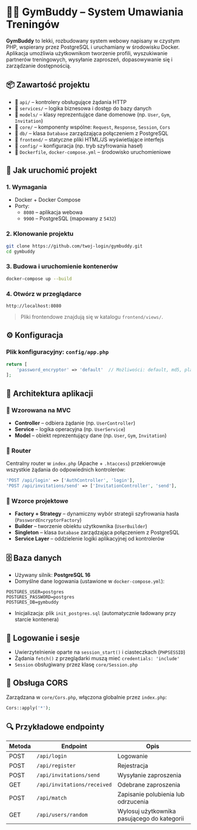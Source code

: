 # 🏋️‍♂️ GymBuddy – System Umawiania Treningów

**GymBuddy** to lekki, rozbudowany system webowy napisany w czystym PHP, wspierany przez PostgreSQL i uruchamiany w środowisku Docker. Aplikacja umożliwia użytkownikom tworzenie profili, wyszukiwanie partnerów treningowych, wysyłanie zaproszeń, dopasowywanie się i zarządzanie dostępnością.

## 📦 Zawartość projektu

- 📁 `api/` – kontrolery obsługujące żądania HTTP
- 📁 `services/` – logika biznesowa i dostęp do bazy danych
- 📁 `models/` – klasy reprezentujące dane domenowe (np. `User`, `Gym`, `Invitation`)
- 📁 `core/` – komponenty wspólne: `Request`, `Response`, `Session`, `Cors`
- 📁 `db/` – klasa `Database` zarządzająca połączeniem z PostgreSQL
- 📁 `frontend/` – statyczne pliki HTML/JS wyświetlające interfejs
- 📁 `config/` – konfiguracja (np. tryb szyfrowania haseł)
- 📄 `Dockerfile`, `docker-compose.yml` – środowisko uruchomieniowe

## 🚀 Jak uruchomić projekt

### 1. Wymagania

- Docker + Docker Compose
- Porty:
    - `8080` – aplikacja webowa
    - `9900` – PostgreSQL (mapowany z `5432`)

### 2. Klonowanie projektu

```bash
git clone https://github.com/twoj-login/gymbuddy.git
cd gymbuddy
```

### 3. Budowa i uruchomienie kontenerów

```bash
docker-compose up --build
```

### 4. Otwórz w przeglądarce

```text
http://localhost:8080
```

> Pliki frontendowe znajdują się w katalogu `frontend/views/`.

## ⚙️ Konfiguracja

### Plik konfiguracyjny: `config/app.php`

```php
return [
    'password_encryptor' => 'default'  // Możliwości: default, md5, plaintext
];
```

## 🧠 Architektura aplikacji

### 🔁 Wzorowana na MVC

- **Controller** – odbiera żądanie (np. `UserController`)
- **Service** – logika operacyjna (np. `UserService`)
- **Model** – obiekt reprezentujący dane (np. `User`, `Gym`, `Invitation`)

### 📡 Router

Centralny router w `index.php` (Apache + `.htaccess`) przekierowuje wszystkie żądania do odpowiednich kontrolerów:

```php
'POST /api/login' => ['AuthController', 'login'],
'POST /api/invitations/send' => ['InvitationController', 'send'],
```

### 🧩 Wzorce projektowe

- **Factory + Strategy** – dynamiczny wybór strategii szyfrowania hasła (`PasswordEncryptorFactory`)
- **Builder** – tworzenie obiektu użytkownika (`UserBuilder`)
- **Singleton** – klasa `Database` zarządzająca połączeniem z PostgreSQL
- **Service Layer** – oddzielenie logiki aplikacyjnej od kontrolerów

## 🗄️ Baza danych

- Używany silnik: **PostgreSQL 16**
- Domyślne dane logowania (ustawione w `docker-compose.yml`):

```env
POSTGRES_USER=postgres
POSTGRES_PASSWORD=postgres
POSTGRES_DB=gymbuddy
```

- Inicjalizacja: plik `init_postgres.sql` (automatycznie ładowany przy starcie kontenera)

## 🔐 Logowanie i sesje

- Uwierzytelnienie oparte na `session_start()` i ciasteczkach (`PHPSESSID`)
- Żądania `fetch()` z przeglądarki muszą mieć `credentials: 'include'`
- `Session` obsługiwany przez klasę `core/Session.php`

## 🔄 Obsługa CORS

Zarządzana w `core/Cors.php`, włączona globalnie przez `index.php`:

```php
Cors::apply('*');
```

## 🔍 Przykładowe endpointy

| Metoda | Endpoint | Opis |
|--------|----------|------|
| POST   | `/api/login` | Logowanie |
| POST   | `/api/register` | Rejestracja |
| POST   | `/api/invitations/send` | Wysyłanie zaproszenia |
| GET    | `/api/invitations/received` | Odebrane zaproszenia |
| POST   | `/api/match` | Zapisanie polubienia lub odrzucenia |
| GET    | `/api/users/random` | Wylosuj użytkownika pasującego do kategorii |

